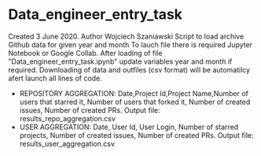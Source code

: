 # Data_engineer_entry_task
Created 3 June 2020. Author Wojciech Szaniawski
Script to load archive Github data for given year and month
To lauch file there is required Jupyter Notebook or Google Collab.
After loading of file "Data_engineer_entry_task.ipynb" update variables year and month if required.
Downloading of data and outfiles (csv format) will be automatilcy afert launch all lines of code.
  - REPOSITORY AGGREGATION:
            Date,Project Id,Project Name,Number of users that starred it, Number of users that forked it, Number of created issues, Number of created PRs.
    Output file: results_repo_aggregation.csv
  - USER AGGREGATION: Date, User Id, User Login, Number of starred projects, Number of created issues, Number of created PRs.
    Output file: results_user_aggregation.csv

